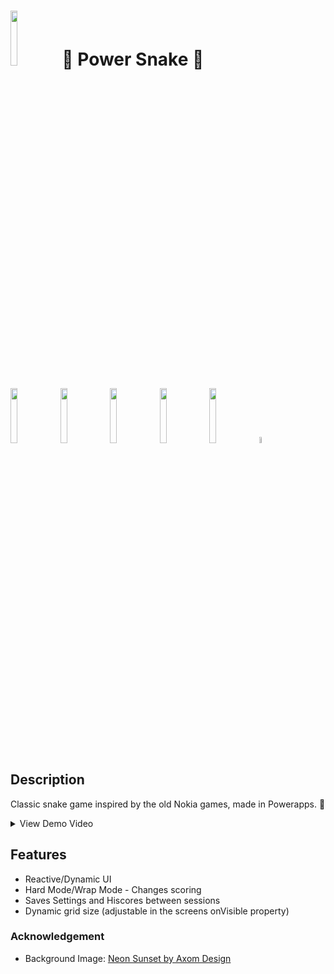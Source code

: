 # <img src="https://github.com/user-attachments/assets/e099f96c-1821-4c9f-a314-acda00606e10" width="15%"></img> 🐍 Power Snake 🐍

<img src="https://github.com/user-attachments/assets/2508a224-563f-45a2-8903-885f419d5f5e" width="15%"></img> <img src="https://github.com/user-attachments/assets/29f9ab40-da6e-48a1-9ef5-7c38b6c998e2" width="15%"></img> <img src="https://github.com/user-attachments/assets/d8fcbbd9-9974-4c83-a521-05050db57ae0" width="15%"></img> <img src="https://github.com/user-attachments/assets/bac15089-f787-4c45-aadf-b35fee998384" width="15%"></img> <img src="https://github.com/user-attachments/assets/3913620c-3086-475a-8f3b-4460896d4e75" width="15%"></img> <img src="https://github.com/user-attachments/assets/6c0af5be-5a37-4151-b57d-f91920aacdb8" width="5%"></img>
<br>

## Description
Classic snake game inspired by the old Nokia games, made in Powerapps. 🐍
<details>
<summary>View Demo Video</summary>
    
https://github.com/user-attachments/assets/c3be4004-e720-435c-8ad6-9f6b8cdfa6fb
</details>

## Features
- Reactive/Dynamic UI
- Hard Mode/Wrap Mode - Changes scoring
- Saves Settings and Hiscores between sessions
- Dynamic grid size (adjustable in the screens onVisible property)

### Acknowledgement
- Background Image: [Neon Sunset by Axom Design](https://axiom_design.artstation.com/projects/v1wwqY)

